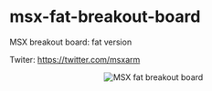 msx-fat-breakout-board
======================

MSX breakout board: fat version

Twiter: https://twitter.com/msxarm

<p align="center">
  <img src="https://raw.githubusercontent.com/rogeriomm/msx-slim-breakout-board-pcb/master/images/msx-slim-breakout-board.jpg" alt="MSX fat breakout board"/>
</p>

